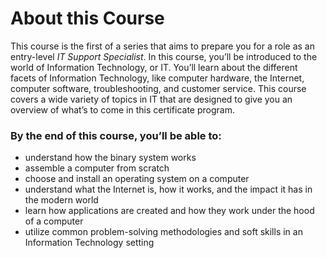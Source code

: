 # About this Course
This course is the first of a series that aims to prepare you for a role as an entry-level *IT Support Specialist*. In this course, you’ll be introduced to the world of Information Technology, or IT. You’ll learn about the different facets of Information Technology, like computer hardware, the Internet, computer software, troubleshooting, and customer service. This course covers a wide variety of topics in IT that are designed to give you an overview of what’s to come in this certificate program.

### By the end of this course, you’ll be able to:
- understand how the binary system works
- assemble a computer from scratch
- choose and install an operating system on a computer
- understand what the Internet is, how it works, and the impact it has in the modern world
- learn how applications are created and how they work under the hood of a computer 
- utilize common problem-solving methodologies and soft skills in an Information Technology setting
